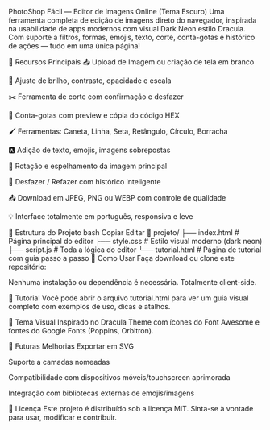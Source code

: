 PhotoShop Fácil — Editor de Imagens Online (Tema Escuro)
Uma ferramenta completa de edição de imagens direto do navegador, inspirada na usabilidade de apps modernos com visual Dark Neon estilo Dracula. Com suporte a filtros, formas, emojis, texto, corte, conta-gotas e histórico de ações — tudo em uma única página!

🌟 Recursos Principais
📤 Upload de Imagem ou criação de tela em branco

🎨 Ajuste de brilho, contraste, opacidade e escala

✂️ Ferramenta de corte com confirmação e desfazer

🎯 Conta-gotas com preview e cópia do código HEX

🖌️ Ferramentas: Caneta, Linha, Seta, Retângulo, Círculo, Borracha

🅰️ Adição de texto, emojis, imagens sobrepostas

🔄 Rotação e espelhamento da imagem principal

🔁 Desfazer / Refazer com histórico inteligente

📤 Download em JPEG, PNG ou WEBP com controle de qualidade

💡 Interface totalmente em português, responsiva e leve

📁 Estrutura do Projeto
bash
Copiar
Editar
📂 projeto/
├── index.html         # Página principal do editor
├── style.css          # Estilo visual moderno (dark neon)
├── script.js          # Toda a lógica do editor
└── tutorial.html      # Página de tutorial com guia passo a passo
🚀 Como Usar
Faça download ou clone este repositório:



Nenhuma instalação ou dependência é necessária. Totalmente client-side.


📘 Tutorial
Você pode abrir o arquivo tutorial.html para ver um guia visual completo com exemplos de uso, dicas e atalhos.

🎨 Tema Visual
Inspirado no Dracula Theme com ícones do Font Awesome e fontes do Google Fonts (Poppins, Orbitron).

📌 Futuras Melhorias
Exportar em SVG

Suporte a camadas nomeadas

Compatibilidade com dispositivos móveis/touchscreen aprimorada

Integração com bibliotecas externas de emojis/imagens

📄 Licença
Este projeto é distribuído sob a licença MIT. Sinta-se à vontade para usar, modificar e contribuir.
